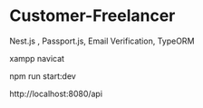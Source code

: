 # Customer-Freelancer
Nest.js , Passport.js, Email Verification, TypeORM

xampp
navicat

npm run start:dev

http://localhost:8080/api

